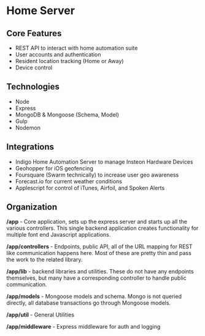 Home Server
===========

## Core Features
* REST API to interact with home automation suite
* User accounts and authentication
* Resident location tracking (Home or Away)
* Device control

## Technologies
* Node
* Express
* MongoDB & Mongoose (Schema, Model)
* Gulp
* Nodemon 


## Integrations
* Indigo Home Automation Server to manage Insteon Hardware Devices
* Geohopper for iOS geofencing
* Foursquare (Swarm technically) to increase user geo awareness
* Forecast.io for current weather conditions
* Applescript for control of iTunes, Airfoil, and Spoken Alerts

## Organization

**/app** - Core application, sets up the express server and starts up all the various controllers.  This single backend application creates functionality for multiple font end Javascript applications.
 
**/app/controllers** - Endpoints, public API, all of the URL mapping for REST like communication happens here.  Most of these are pretty thin and pass the work to the related library.
  
**/app/lib** - backend libraries and utilities.  These do not have any endpoints themselves, but many have a corresponding controller to handle public communication.
  
**/app/models** - Mongoose models and schema. Mongo is not queried directly, all database transactions go through Mongoose models.
  
**/app/util** - General Utilities

**/app/middleware** - Express middleware for auth and logging

